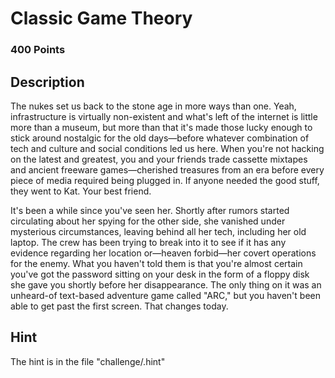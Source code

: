 # Classic Game Theory

### 400 Points

## Description
The nukes set us back to the stone age in more ways than one. Yeah, infrastructure is virtually non-existent and what's left of the internet is little more than a museum, but more than that it's made those lucky enough to stick around nostalgic for the old days—before whatever combination of tech and culture and social conditions led us here. When you're not hacking on the latest and greatest, you and your friends trade cassette mixtapes and ancient freeware games—cherished treasures from an era before every piece of media required being plugged in. If anyone needed the good stuff, they went to Kat. Your best friend.

It's been a while since you've seen her. Shortly after rumors started circulating about her spying for the other side, she vanished under mysterious circumstances, leaving behind all her tech, including her old laptop. The crew has been trying to break into it to see if it has any evidence regarding her location or—heaven forbid—her covert operations for the enemy. What you haven't told them is that you're almost certain you've got the password sitting on your desk in the form of a floppy disk she gave you shortly before her disappearance. The only thing on it was an unheard-of text-based adventure game called "ARC," but you haven't been able to get past the first screen. That changes today.

## Hint
The hint is in the file "challenge/.hint"
